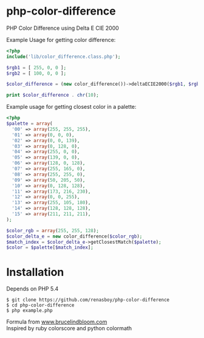 php-color-difference
====================

PHP Color Difference using Delta E CIE 2000  

Example Usage for getting color difference:  

```php
<?php
include('lib/color_difference.class.php');

$rgb1 = [ 255, 0, 0 ];
$rgb2 = [ 100, 0, 0 ];

$color_difference = (new color_difference())->deltaECIE2000($rgb1, $rgb2);

print $color_difference . chr(10);
```

Example usage for getting closest color in a palette:
```php
<?php
$palette = array(
  '00' => array(255, 255, 255),
  '01' => array(0, 0, 0),
  '02' => array(0, 0, 139),
  '03' => array(0, 128, 0),
  '04' => array(255, 0, 0),
  '05' => array(139, 0, 0),
  '06' => array(128, 0, 128),
  '07' => array(255, 165, 0),
  '08' => array(255, 255, 0),
  '09' => array(50, 205, 50),
  '10' => array(0, 128, 128),
  '11' => array(173, 216, 230),
  '12' => array(0, 0, 255),
  '13' => array(255, 105, 180),
  '14' => array(128, 128, 128),
  '15' => array(211, 211, 211),
);

$color_rgb = array(255, 255, 128);
$color_delta_e = new color_difference($color_rgb);
$match_index = $color_delta_e->getClosestMatch($palette);
$color = $palette[$match_index];
```

Installation
============

Depends on PHP 5.4  

```
$ git clone https://github.com/renasboy/php-color-difference
$ cd php-color-difference
$ php example.php
```

Formula from www.brucelindbloom.com<br/>
Inspired by ruby colorscore and python colormath<br/>

